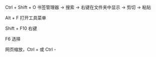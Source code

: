 
Ctrl + Shift + O 书签管理器 -> 搜索 -> 右键在文件夹中显示 -> 剪切 -> 粘贴  

Alt + F 打开工具菜单  

Shift + F10 右键  

F6 选择  

网页缩放，Ctrl + 或 Ctrl -   

